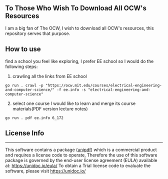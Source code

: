 ## To Those Who Wish To Download All OCW's Resources

I am a big fan of The OCW, I wish to download all OCW's resources, this repository serves that purpose.


## How to use

find a school you feel like exploring,  I prefer EE school so I would do the following steps:
1. crawling all the links from EE school
```
go run . crawl -p "https://ocw.mit.edu/courses/electrical-engineering-and-computer-science/" -f ee.info -s "electrical-engineering-and-computer-science"
```

2. select one course I would like to learn and merge its course materials(PDF version lecture notes)

```
go run . pdf ee.info 6_172

```

## License Info
---
This software contains a package ([unipdf](https://github.com/unidoc/unipdf)) which is a commercial product and requires a license code to operate, 
Therefore the use of this software package is governed by the end-user license agreement (EULA) available at: https://unidoc.io/eula/
To obtain a Trial license code to evaluate the software, please visit https://unidoc.io/